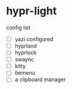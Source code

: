 # hypr-light
config list
- [ ] yazi configured
- [ ] hyprland
- [ ] hyprlock
- [ ] swaync
- [ ] kitty
- [ ] bemenu
- [ ] a clipboard manager

